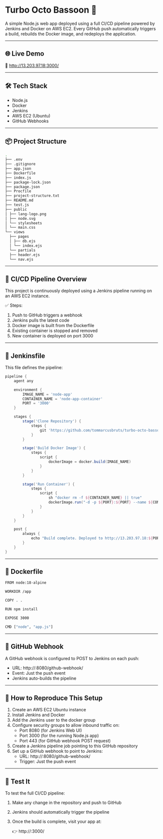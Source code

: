 # Turbo Octo Bassoon 🚀

A simple Node.js web app deployed using a full CI/CD pipeline powered by Jenkins and Docker on AWS EC2. Every GitHub push automatically triggers a build, rebuilds the Docker image, and redeploys the application.

---

## 🌐 Live Demo

🔗 http://13.203.97.18:3000/

---

## 🛠 Tech Stack

- Node.js
- Docker
- Jenkins
- AWS EC2 (Ubuntu)
- GitHub Webhooks

---

## 📦 Project Structure
```bash
.
├── .env
├── .gitignore
├── app.json
├── Dockerfile
├── index.js
├── package-lock.json
├── package.json
├── Procfile
├── project-structure.txt
├── README.md
├── test.js
├── public
│ ├── lang-logo.png
│ ├── node.svg
│ └── stylesheets
│ └── main.css
└── views
  ├── pages
  │ ├── db.ejs
  │ └── index.ejs
  └── partials
  ├── header.ejs
  └── nav.ejs
```

---

## 🚀 CI/CD Pipeline Overview

This project is continuously deployed using a Jenkins pipeline running on an AWS EC2 instance.

✅ Steps:

1. Push to GitHub triggers a webhook
2. Jenkins pulls the latest code
3. Docker image is built from the Dockerfile
4. Existing container is stopped and removed
5. New container is deployed on port 3000

---

## 📄 Jenkinsfile

This file defines the pipeline:

```groovy
pipeline {
    agent any

    environment {
        IMAGE_NAME = 'node-app'
        CONTAINER_NAME = 'node-app-container'
        PORT = '3000'
    }

    stages {
        stage('Clone Repository') {
            steps {
                git 'https://github.com/tommarcusbruts/turbo-octo-bassoon.git'
            }
        }

        stage('Build Docker Image') {
            steps {
                script {
                    dockerImage = docker.build(IMAGE_NAME)
                }
            }
        }

        stage('Run Container') {
            steps {
                script {
                    sh "docker rm -f ${CONTAINER_NAME} || true"
                    dockerImage.run("-d -p ${PORT}:${PORT} --name ${CONTAINER_NAME}")
                }
            }
        }
    }

    post {
        always {
            echo "Build complete. Deployed to http://13.203.97.18:${PORT}/"
        }
    }
}

```
------
## 🐳 Dockerfile

```bash
FROM node:18-alpine

WORKDIR /app

COPY . .

RUN npm install

EXPOSE 3000

CMD ["node", "app.js"]
```
---
## 🔗 GitHub Webhook

A GitHub webhook is configured to POST to Jenkins on each push:

- URL: http://<jenkins-public-ip>:8080/github-webhook/
- Event: Just the push event
- Jenkins auto-builds the pipeline

---

## 🧱 How to Reproduce This Setup

1. Create an AWS EC2 Ubuntu instance
2. Install Jenkins and Docker
3. Add the Jenkins user to the docker group
4. Configure security groups to allow inbound traffic on:
   - Port 8080 (for Jenkins Web UI)
   - Port 3000 (for the running Node.js app)
   - Port 443 (for GitHub webhook POST request)
5. Create a Jenkins pipeline job pointing to this GitHub repository
6. Set up a GitHub webhook to point to Jenkins:
   - URL: http://<your-jenkins-ec2-ip>:8080/github-webhook/
   - Trigger: Just the push event

---

## 🧪 Test It

To test the full CI/CD pipeline:

1. Make any change in the repository and push to GitHub
2. Jenkins should automatically trigger the pipeline
3. Once the build is complete, visit your app at:

   👉 http://<ec2-instance-ip>:3000/
